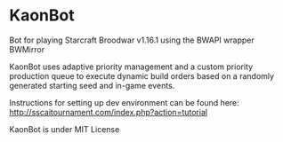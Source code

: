 # KaonBot
Bot for playing Starcraft Broodwar v1.16.1 using the BWAPI wrapper BWMirror

KaonBot uses adaptive priority management and a custom priority production queue to execute dynamic build orders based on a randomly generated starting seed and in-game events.  

Instructions for setting up dev environment can be found here: http://sscaitournament.com/index.php?action=tutorial

KaonBot is under MIT License
